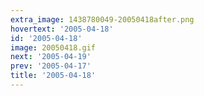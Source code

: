 ```yaml
---
extra_image: 1438780049-20050418after.png
hovertext: '2005-04-18'
id: '2005-04-18'
image: 20050418.gif
next: '2005-04-19'
prev: '2005-04-17'
title: '2005-04-18'
---
```

